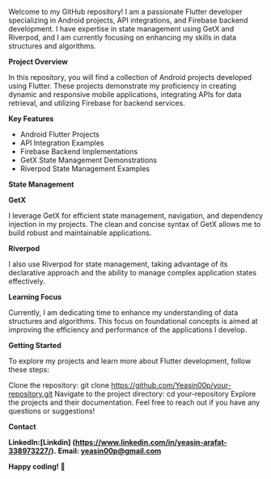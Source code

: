 Welcome to my GitHub repository! I am a passionate Flutter developer specializing in Android projects, API integrations, and Firebase backend development. I have expertise in state management using GetX and Riverpod, and I am currently focusing on enhancing my skills in data structures and algorithms.

**Project Overview**

In this repository, you will find a collection of Android projects developed using Flutter. These projects demonstrate my proficiency in creating dynamic and responsive mobile applications, integrating APIs for data retrieval, and utilizing Firebase for backend services.

**Key Features**
- Android Flutter Projects
- API Integration Examples
- Firebase Backend Implementations
- GetX State Management Demonstrations
- Riverpod State Management Examples

**State Management**

**GetX**

I leverage GetX for efficient state management, navigation, and dependency injection in my projects. The clean and concise syntax of GetX allows me to build robust and maintainable applications.

**Riverpod**

I also use Riverpod for state management, taking advantage of its declarative approach and the ability to manage complex application states effectively.

**Learning Focus**

Currently, I am dedicating time to enhance my understanding of data structures and algorithms. This focus on foundational concepts is aimed at improving the efficiency and performance of the applications I develop.

**Getting Started**

To explore my projects and learn more about Flutter development, follow these steps:

Clone the repository: git clone https://github.com/Yeasin00p/your-repository.git
Navigate to the project directory: cd your-repository
Explore the projects and their documentation.
Feel free to reach out if you have any questions or suggestions!

**Contact**

**LinkedIn:[Linkdin] (https://www.linkedin.com/in/yeasin-arafat-338973227/).**
**Email:  yeasin00p@gmail.com**

**Happy coding! 🚀**
